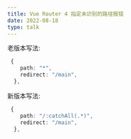 ```yaml
---
title: Vue Router 4 指定未识别的路径报错
date: 2022-08-18
type: talk
---
```


老版本写法:

```ts
 {
    path: "*",
    redirect: "/main",
  },
```

新版本写法:

```ts
 {
    path: "/:catchAll(.*)",
    redirect: "/main",
  },
```
